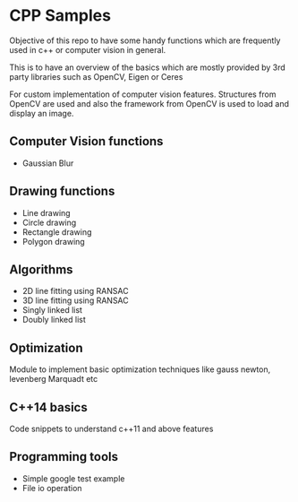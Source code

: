 # CPP Samples

Objective of this repo to have some handy functions which are frequently used in c++ or computer vision in general.

This is to have an overview of the basics which are mostly provided by 3rd party libraries such as OpenCV, Eigen or Ceres

For custom implementation of computer vision features. Structures from OpenCV are used and also the framework from OpenCV is used to load and display an image.

## Computer Vision functions
* Gaussian Blur

## Drawing functions
* Line drawing
* Circle drawing
* Rectangle drawing
* Polygon drawing

## Algorithms
* 2D line fitting using RANSAC
* 3D line fitting using RANSAC
* Singly linked list
* Doubly linked list

## Optimization
Module to implement basic optimization techniques like gauss newton, levenberg Marquadt etc

## C++14 basics
Code snippets to understand c++11 and above features

## Programming tools
* Simple google test example
* File io operation

